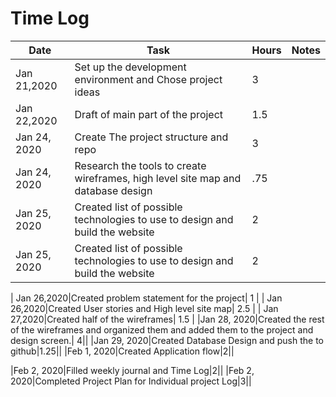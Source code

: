 # Time Log

| Date | Task | Hours | Notes|
|------|------|-------|------|
| Jan 21,2020| Set up the development environment and Chose project ideas  | 3 |
| Jan 22,2020|Draft of main part of the project | 1.5 |
|Jan 24, 2020|Create The project structure and repo| 3||
|Jan 24, 2020|Research the tools to create wireframes, high level site map and database design|.75||
|Jan 25, 2020|Created list of possible technologies to use to design and build the website |2|
|Jan 25, 2020|Created list of possible technologies to use to design and build the website |2|

| Jan 26,2020|Created problem statement for the project| 1 |
| Jan 26,2020|Created User stories and High level site map| 2.5 |
| Jan 27,2020|Created half of the wireframes| 1.5 |
|Jan 28, 2020|Created the rest of the wireframes and organized them and added them to the project and design screen.| 4||
|Jan 29, 2020|Created Database Design and push the to github|1.25||
|Feb 1, 2020|Created Application flow|2||

|Feb 2, 2020|Filled weekly journal and Time Log|2||
|Feb 2, 2020|Completed Project Plan for Individual project Log|3||



